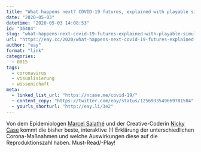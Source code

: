 ```yaml
---
title: "What happens next? COVID-19 futures, explained with playable simulations"
date: "2020-05-03"
datetime: "2020-05-03 14:08:53"
id: "36484"
slug: "what-happens-next-covid-19-futures-explained-with-playable-simulations"
url: "https://eay.cc/2020/what-happens-next-covid-19-futures-explained-with-playable-simulations/"
author: "eay"
format: "link"
categories:
  - 0815
tags:
  - coronavirus
  - visualisierung
  - wissenschaft
meta:
  - linked_list_url: "https://ncase.me/covid-19/"
  - content_copy: "https://twitter.com/eay/status/1256933549669781504"
  - yourls_shorturl: "http://eay.li/3e2"
---
```


Von dem Epidemiologen [Marcel Salathé](https://scholar.google.com/citations?user=_wHMGkUAAAAJ&hl=en) und der Creative-Coderin [Nicky Case](https://ncase.me/) kommt die bisher beste, interaktive (!) Erklärung der unter­schied­lichen Corona-Maßnahmen und welche Auswirkungen diese auf die Reproduktions­zahl haben. Must-Read/-Play!
